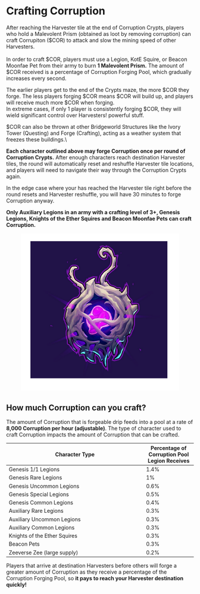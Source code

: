 # Crafting Corruption

After reaching the Harvester tile at the end of Corruption Crypts, players who hold a Malevolent Prism (obtained as loot by removing corruption) can craft Corrupiton ($COR) to attack and slow the mining speed of other Harvesters.\
\
In order to craft $COR, players must use a Legion, KotE Squire, or Beacon Moonfae Pet from their army to burn **1 Malevolent Prism.** The amount of $COR received is a percentage of Corruption Forging Pool, which gradually increases every second.&#x20;

The earlier players get to the end of the Crypts maze, the more $COR they forge. The less players forging $COR means $COR will build up, and players will receive much more $COR when forging. \
In extreme cases, if only 1 player is consistently forging $COR, they will wield significant control over Harvesters! powerful stuff.

$COR can also be thrown at other Bridgeworld Structures like the Ivory Tower (Questing) and Forge (Crafting), acting as a weather system that freezes these buildings.\


**Each character outlined above may forge Corruption once per round of Corruption Crypts.** After enough characters reach destination Harvester tiles, the round will automatically reset and reshuffle Harvester tile locations, and players will need to navigate their way through the Corruption Crypts again.

In the edge case where your has reached the Harvester tile right before the round resets and Harvester reshuffle, you will have 30 minutes to forge Corruption anyway.

**Only Auxiliary Legions in an army with a crafting level of 3+, Genesis Legions, Knights of the Ether Squires and Beacon Moonfae Pets can craft Corruption.**&#x20;

<figure><img src="../../.gitbook/assets/Screen Shot 2023-01-30 at 11.34.21 AM.png" alt=""><figcaption></figcaption></figure>

## How much Corruption can you craft?&#x20;

The amount of Corruption that is forgeable drip feeds into a pool at a rate of **8,000 Corruption per hour (adjustable)**. The type of character used to craft Corruption impacts the amount of Corruption that can be crafted.

<table><thead><tr><th width="355">Character Type</th><th>Percentage of Corruption Pool Legion Receives</th></tr></thead><tbody><tr><td>Genesis 1/1 Legions</td><td>1.4%</td></tr><tr><td>Genesis Rare Legions</td><td>1%</td></tr><tr><td>Genesis Uncommon Legions</td><td>0.6%</td></tr><tr><td>Genesis Special Legions</td><td>0.5%</td></tr><tr><td>Genesis Common Legions</td><td>0.4%</td></tr><tr><td>Auxiliary Rare Legions</td><td>0.3%</td></tr><tr><td>Auxiliary Uncommon Legions</td><td>0.3%</td></tr><tr><td>Auxiliary Common Legions</td><td>0.3%</td></tr><tr><td>Knights of the Ether Squires</td><td>0.3%</td></tr><tr><td>Beacon Pets</td><td>0.3%</td></tr><tr><td>Zeeverse Zee (large supply)</td><td>0.2%</td></tr></tbody></table>

Players that arrive at destination Harvesters before others will forge a greater amount of Corruption as they receive a percentage of the Corruption Forging Pool, so **it pays to reach your Harvester destination quickly!**

